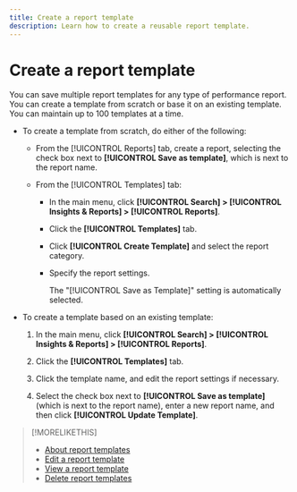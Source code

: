 ```yaml
---
title: Create a report template
description: Learn how to create a reusable report template.
---
```

# Create a report template

You can save multiple report templates for any type of performance report. You can create a template from scratch or base it on an existing template. You can maintain up to 100 templates at a time.

* To create a template from scratch, do either of the following:
   
   * From the [!UICONTROL Reports] tab, create a report, selecting the check box next to **[!UICONTROL Save as template]**, which is next to the report name.
   
   * From the [!UICONTROL Templates] tab:
     
     * In the main menu, click **[!UICONTROL Search] > [!UICONTROL Insights & Reports] > [!UICONTROL Reports]**.
     
     * Click the **[!UICONTROL Templates]** tab.
     
     * Click **[!UICONTROL Create Template]** and select the report category.
     
     * Specify the report settings.
       
       The "[!UICONTROL Save as Template]" setting is automatically selected.

* To create a template based on an existing template:
  
  1. In the main menu, click **[!UICONTROL Search] > [!UICONTROL Insights & Reports] > [!UICONTROL Reports]**.
  
  1. Click the **[!UICONTROL Templates]** tab.
  
  1. Click the template name, and edit the report settings if necessary.
  
  1. Select the check box next to **[!UICONTROL Save as template]** (which is next to the report name), enter a new report name, and then click **[!UICONTROL Update Template]**.

>[!MORELIKETHIS]
>
>* [About report templates](template-about.md)
>* [Edit a report template](template-edit.md)
>* [View a report template](template-view.md)
>* [Delete report templates](template-delete.md)
